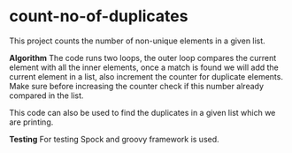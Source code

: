 # count-no-of-duplicates

This project counts the number of non-unique elements in a given list.

**Algorithm**
The code runs two loops, the outer loop compares the current element with all the inner elements, 
once a match is found we will add the current element in a list, also increment the counter for duplicate elements.
Make sure before increasing the counter check if this number already compared in the list.

This code can also be used to find the duplicates in a given list which we are printing.

**Testing**
For testing Spock and groovy framework is used.
